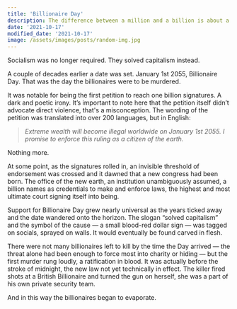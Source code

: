 ```yaml
---
title: 'Billionaire Day'
description: The difference between a million and a billion is about a billion.
date: '2021-10-17'
modified_date: '2021-10-17'
image: /assets/images/posts/random-img.jpg
---
```


Socialism was no longer required. They solved capitalism instead.

A couple of decades earlier a date was set. January 1st 2055, Billionaire Day. That was the day the billionaires were to be murdered.

It was notable for being the first petition to reach one billion signatures. A dark and poetic irony. It’s important to note here that the petition itself didn’t advocate direct violence, that's a misconception. The wording of the petition was translated into over 200 languages, but in English:

> *Extreme wealth will become illegal worldwide on January 1st 2055. I promise to enforce this ruling as a citizen of the earth.*

Nothing more. 

At some point, as the signatures rolled in, an invisible threshold of endorsement was crossed and it dawned that a new congress had been born. The office of the new earth, an institution unambiguously assumed, a billion names as credentials to make and enforce laws, the highest and most ultimate court signing itself into being. 

Support for Billionaire Day grew nearly universal as the years ticked away and the date wandered onto the horizon. The slogan “solved capitalism” and the symbol of the cause — a small blood-red dollar sign — was tagged on socials, sprayed on walls. It would eventually be found carved in flesh.

There were not many billionaires left to kill by the time the Day arrived — the threat alone had been enough to force most into charity or hiding — but the first murder rung loudly, a ratification in blood. It was actually before the stroke of midnight, the new law not yet technically in effect. The killer fired shots at a British Billionaire and turned the gun on herself, she was a part of his own private security team.

And in this way the billionaires began to evaporate.